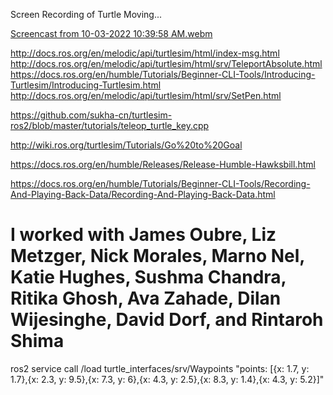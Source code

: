 



Screen Recording of Turtle Moving...

[Screencast from 10-03-2022 10:39:58 AM.webm](https://user-images.githubusercontent.com/87098227/193619748-2e285f14-ea01-47fa-95f8-456b9c8b1225.webm)




http://docs.ros.org/en/melodic/api/turtlesim/html/index-msg.html
http://docs.ros.org/en/melodic/api/turtlesim/html/srv/TeleportAbsolute.html
https://docs.ros.org/en/humble/Tutorials/Beginner-CLI-Tools/Introducing-Turtlesim/Introducing-Turtlesim.html
http://docs.ros.org/en/melodic/api/turtlesim/html/srv/SetPen.html

https://github.com/sukha-cn/turtlesim-ros2/blob/master/tutorials/teleop_turtle_key.cpp

http://wiki.ros.org/turtlesim/Tutorials/Go%20to%20Goal

https://docs.ros.org/en/humble/Releases/Release-Humble-Hawksbill.html

https://docs.ros.org/en/humble/Tutorials/Beginner-CLI-Tools/Recording-And-Playing-Back-Data/Recording-And-Playing-Back-Data.html



# I worked with James Oubre, Liz Metzger, Nick Morales, Marno Nel, Katie Hughes, Sushma Chandra, Ritika Ghosh, Ava Zahade, Dilan Wijesinghe, David Dorf, and Rintaroh Shima

ros2 service call /load turtle_interfaces/srv/Waypoints "points: [{x: 1.7, y: 1.7},{x: 2.3, y: 9.5},{x: 7.3, y: 6},{x: 4.3, y: 2.5},{x: 8.3, y: 1.4},{x: 4.3, y: 5.2}]" 
